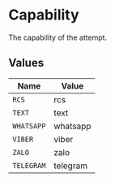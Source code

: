 # Capability

The capability of the attempt.


## Values

| Name       | Value      |
| ---------- | ---------- |
| `RCS`      | rcs        |
| `TEXT`     | text       |
| `WHATSAPP` | whatsapp   |
| `VIBER`    | viber      |
| `ZALO`     | zalo       |
| `TELEGRAM` | telegram   |